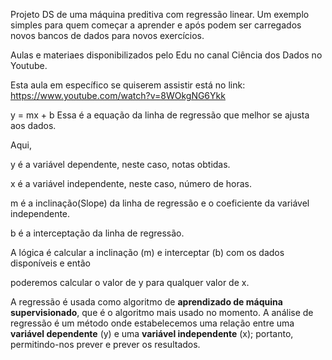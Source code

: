 Projeto DS de uma máquina preditiva com regressão linear. Um exemplo simples para quem começar a aprender e após podem ser carregados novos bancos de dados para novos exercícios.

Aulas e materiaes disponibilizados pelo Edu no canal Ciência dos Dados no Youtube. 

Esta aula em específico se quiserem assistir está no link: https://www.youtube.com/watch?v=8WOkgNG6Ykk

y = mx + b
Essa é a equação da linha de regressão que melhor se ajusta aos dados.

Aqui,

y é a variável dependente, neste caso, notas obtidas.

x é a variável independente, neste caso, número de horas.

m é a inclinação(Slope) da linha de regressão e o coeficiente da variável independente.

b é a interceptação da linha de regressão.

A lógica é calcular a inclinação (m) e interceptar (b) com os dados disponíveis e então

poderemos calcular o valor de y para qualquer valor de x.

A regressão é usada como algoritmo de **aprendizado de máquina supervisionado**, que é o algoritmo mais usado no momento. A análise de regressão é um método onde estabelecemos uma relação entre uma **variável dependente** (y) e uma **variável independente** (x); portanto, permitindo-nos prever e prever os resultados. 



